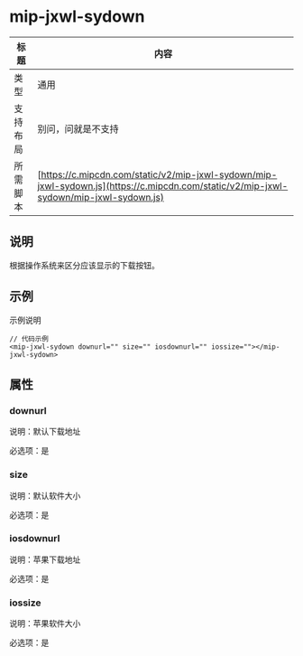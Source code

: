 # mip-jxwl-sydown

标题|内容
----|----
类型|通用
支持布局|别问，问就是不支持
所需脚本| [https://c.mipcdn.com/static/v2/mip-jxwl-sydown/mip-jxwl-sydown.js](https://c.mipcdn.com/static/v2/mip-jxwl-sydown/mip-jxwl-sydown.js)

## 说明

根据操作系统来区分应该显示的下载按钮。

## 示例

示例说明

```
// 代码示例
<mip-jxwl-sydown downurl="" size="" iosdownurl="" iossize=""></mip-jxwl-sydown>
```

## 属性

### downurl

说明：默认下载地址

必选项：是

### size

说明：默认软件大小

必选项：是

### iosdownurl

说明：苹果下载地址

必选项：是

### iossize

说明：苹果软件大小

必选项：是